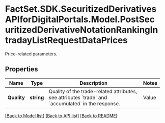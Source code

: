 # FactSet.SDK.SecuritizedDerivativesAPIforDigitalPortals.Model.PostSecuritizedDerivativeNotationRankingIntradayListRequestDataPrices
Price-related parameters.

## Properties

Name | Type | Description | Notes
------------ | ------------- | ------------- | -------------
**Quality** | **string** | Quality of the trade-related attributes, see attributes &#x60;trade&#x60; and &#x60;accumulated&#x60; in the response. | Value | Description | | - -- | - -- | | RLT | Real-time: intraday prices with minimal technical processing delays. | | DLY | Delayed: intraday prices with an exchange-imposed delay of usually 15 to 30 minutes. |   | [optional] [default to QualityEnum.DLY]

[[Back to Model list]](../README.md#documentation-for-models) [[Back to API list]](../README.md#documentation-for-api-endpoints) [[Back to README]](../README.md)

